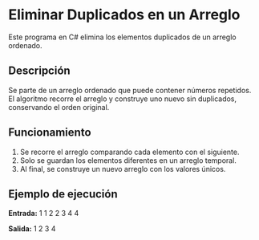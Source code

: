# Eliminar Duplicados en un Arreglo

Este programa en C# elimina los elementos duplicados de un arreglo ordenado.  

## Descripción
Se parte de un arreglo ordenado que puede contener números repetidos.  
El algoritmo recorre el arreglo y construye uno nuevo sin duplicados, conservando el orden original.

## Funcionamiento
1. Se recorre el arreglo comparando cada elemento con el siguiente.
2. Solo se guardan los elementos diferentes en un arreglo temporal.
3. Al final, se construye un nuevo arreglo con los valores únicos.

## Ejemplo de ejecución

**Entrada:**
1 1 2 2 3 4 4


**Salida:**
1 2 3 4
